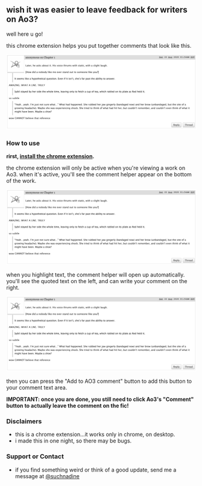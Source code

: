 ## wish it was easier to leave feedback for writers on Ao3?

well here u go!

this chrome extension helps you put together comments that look like this.

![Image showing 3 sets of comments attached to 3 quoted passages from the text](https://raw.githubusercontent.com/neauro/ao3_comment_helper/gh-pages/sample_screenshot.png)

### How to use
<strong>rirst, [install the chrome extension](https://twitter.com/suchnadine).</strong>

the chrome extension will only be active when you're viewing a work on Ao3. when it's active, you'll see the comment helper appear on the bottom of the work.

![Image showing 3 sets of comments attached to 3 quoted passages from the text](https://raw.githubusercontent.com/neauro/ao3_comment_helper/gh-pages/sample_screenshot.png)

when you highlight text, the comment helper will open up automatically. you'll see the quoted text on the left, and can write your comment on the right.

![Image showing 3 sets of comments attached to 3 quoted passages from the text](https://raw.githubusercontent.com/neauro/ao3_comment_helper/gh-pages/sample_screenshot.png)

then you can press the "Add to AO3 comment" button to add this button to your comment text area.

<strong>IMPORTANT: once you are done, you still need to click Ao3's "Comment" button to actually leave the comment on the fic!</strong>


### Disclaimers

- this is a chrome extension...it works only in chrome, on desktop.
- i made this in one night, so there may be bugs.

### Support or Contact

- if you find something weird or think of a good update, send me a message at [@suchnadine](https://twitter.com/suchnadine)
